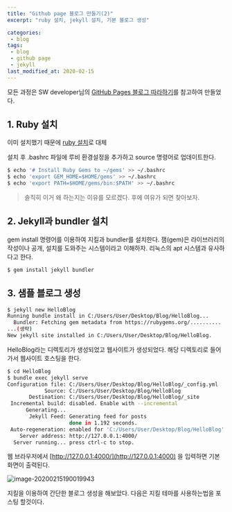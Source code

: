 ```yaml
---
title: "Github page 블로그 만들기(2)"
excerpt: "ruby 설치, jekyll 설치, 기본 블로그 생성"

categories:
 - blog
tags:
 - blog
 - github page
 - jekyll
last_modified_at: 2020-02-15
---
```




모든 과정은 SW developer님의 [GitHub Pages 블로그 따라하기](https://devinlife.com/howto/)를 참고하여 만들었다.



## 1. Ruby 설치

이미 설치했기 때문에 [ruby 설치](https://itbellstone.tistory.com/43)로 대체

설치 후 .bashrc 파일에 루비 환경설정을 추가하고 source 명령어로 업데이트한다.

```bash
$ echo '# Install Ruby Gems to ~/gems' >> ~/.bashrc
$ echo 'export GEM_HOME=$HOME/gems' >> ~/.bashrc
$ echo 'export PATH=$HOME/gems/bin:$PATH' >> ~/.bashrc
```

> 솔직히 이거 왜 하는지는 이유를 모르겠다. 후에 여유가 되면 찾아보자.



## 2. Jekyll과 bundler 설치

gem install 명령어를 이용하여 지킬과 bundler를 설치한다. 잼(gem)은 라이브러리의 작성이나 공개, 설치를 도와주는 시스템이라고 이해하자. 리눅스의 apt 시스템과 유사하다고 한다.

```bash
$ gem install jekyll bundler
```



## 3. 샘플 블로그 생성

```bash
$ jekyll new HelloBlog
Running bundle install in C:/Users/User/Desktop/Blog/HelloBlog...
  Bundler: Fetching gem metadata from https://rubygems.org/..........
...(생략)
New jekyll site installed in C:/Users/User/Desktop/Blog/HelloBlog.
```

HelloBlog라는 디렉토리가 생성되었고 웹사이트가 생성되었다. 해당 디렉토리로 들어가서 웹사이트 호스팅을 한다.



```bash
$ cd HelloBlog
$ bundle exec jekyll serve
Configuration file: C:/Users/User/Desktop/Blog/HelloBlog/_config.yml
            Source: C:/Users/User/Desktop/Blog/HelloBlog
       Destination: C:/Users/User/Desktop/Blog/HelloBlog/_site
 Incremental build: disabled. Enable with --incremental
      Generating...
       Jekyll Feed: Generating feed for posts
                    done in 1.192 seconds.
 Auto-regeneration: enabled for 'C:/Users/User/Desktop/Blog/HelloBlog'
    Server address: http://127.0.0.1:4000/
  Server running... press ctrl-c to stop.
```

웹 브라우저에서 [http://127.0.0.1:4000/](http://127.0.0.1:4000) 을 입력하면 기본 화면이 출력된다.

![image-20200215190019943]({{site.url}}/assets/images/2020-02-15-making-blog-2-check-sample-blog.png)

지킬을 이용하여 간단한 블로그 생성을 해보았다. 다음은 지킬 테마를 사용하는법을 포스팅 할것이다.